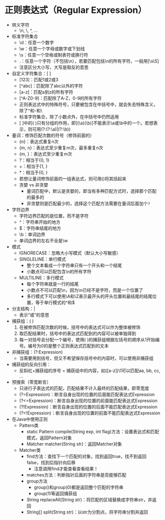 # 正则表达式（Regular Expression）
- 转义字符
	- \n, \\, \^, ...
- 标准字符集合
	- \d：任意一个数字
	- \w：任意一个字母或数字或下划线
	- \s：任意一个空格或制表符或换行符
	- .：任意一个字符（不包括\n），若要匹配包括\n的所有字符，一般用[\s\S]
	- 注意区分大小写，大写是取反的意思
- 自定义字符集合：[ ]
	- [123]：匹配1或2或3
	- [^abc]：匹配除了abc以外的字符
	- [a-z]：匹配a到z的所有字符
	- [^A-Z0-9]：匹配除了A-Z，0-9的所有字符
	- 正则表达式中的特殊符号，只要被包含在中括号中，就会失去特殊含义，除了^和-和\
	- 标准字符集合，除了小数点外，在中括号中仍然适用
	- [ ]中的( )只有分组的作用，即[(\\a)(\\b)]不能表示\a或\b中的一个。若想表示，则可用(?:(?:\\a)|(?:\\b))
- 量词：修饰匹配次数的符号（修饰前面的）
	- {n}：表达式重复n次
	- {m, n}：表达式至少重复m次，最多重复n次
	- {m, }：表达式至少重复m次
	- ?：相当于{0, 1}
	- +：相当于{1, }
	- *：相当于{0, }
	- 若想让量词修饰前面的一组表达式，则可用()将其括起来
	- 贪婪 vs 非贪婪
		- 量词匹配中，默认是贪婪的，即当有多种匹配方式时，选择那个匹配的最多的
		- 非贪婪则是匹配最少的，选择这个匹配方法需要在量词后面加个`?`
- 字符边界
	- 字符边界匹配的是位置，而不是字符
	- ^：字符串开始的地方
	- $：字符串结尾的地方
	- \b：单词边界
	- 单词边界的左右不全是\w
- 模式
	- IGNORECASE：忽略大小写模式（默认大小写敏感）
	- SINGLELINE：单行模式
		- 整个文本看成一个字符串只有一个开头和一个结尾
		- 小数点可以匹配包含\n的所有字符
	- MULTILINE：多行模式
		- 每个字符串就是一行的结尾
		- 小数点不可以匹配\n，因为\n已经不是字符，而是一个位置了
		- 多行模式下可以使用\A和\Z表示最开头的开头位置和最结尾的结尾位置，等于单行模式的^和$
- 分支结构：|
	- 表示“或”的意思
- 捕获组：( )
	1. 在被修饰匹配次数的时候，括号中的表达式可以作为整体被修饰
	2. 取匹配结果时，括号中的表达式匹配到的内容可以被单独得到
	3. 每一对括号会分配一个编号，使用( )的捕获组根据左括号的顺序从1开始编号。编号为0的是整个正则表达式匹配到的文本
- 非捕获组：(?:Expression)
	- 当需要用到括号，但又不希望保存括号中的内容时，可以使用非捕获组
- 捕获组的反向引用：
	- 反斜杠+捕获组的序号 = 捕获组中的内容，如([a-z])\1可以匹配aa, bb, cc, ...
- 预搜索（零宽断言）
	- 只进行子表达式的匹配，匹配结果不计入最终的匹配结果，即零宽度
	- (?=Expression)：断言自身出现的位置的后面能匹配表达式Expression
	- (?<=Expression)：断言自身出现的位置的前面能匹配表达式Expression
	- (?!Expression)：断言自身出现的位置的后面不能匹配表达式Expression
	- (?<!Expression)：断言自身出现的位置的前面不能匹配表达式Expression
- 在Java中使用正则
	- Pattern类
		- static Pattern compile(String exp, int flag)方法：设置表达式和匹配模式，返回Pattern对象
		- Matcher matcher(String str)：返回Matcher对象
	- Matcher类
		- find方法：查找下一个匹配的对象，找到返回true，找不到返回false，找到后指针向后移
			- 注意调用find才能查看查看结果！
		- matches方法：判断指针后面的字符串是否能够匹配
		- group方法
			- group()和group(0)都是返回整个匹配的字符串
			- group(1)等返回捕获组
		- String replaceAll(String str)：将匹配的区域替换成字符串str，并返回
		- String[] split(String str)：以str为分割点，将字符串分割并返回
